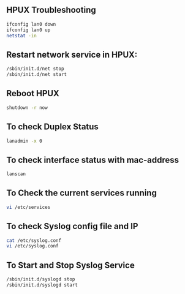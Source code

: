 ## HPUX Troubleshooting

```sh
ifconfig lan0 down 
ifconfig lan0 up 
netstat -in
```


## Restart network service in HPUX:
```sh
/sbin/init.d/net stop
/sbin/init.d/net start
```

## Reboot HPUX
```sh
shutdown -r now
```
## To check Duplex Status
```sh
lanadmin -x 0
```
## To check interface status with mac-address
```sh
lanscan
```
## To Check the current services running
```sh
vi /etc/services
```
## To check Syslog config file and IP 
```sh
cat /etc/syslog.conf
vi /etc/syslog.conf
```
## To Start and Stop Syslog Service
```sh
/sbin/init.d/syslogd stop
/sbin/init.d/syslogd start
```








